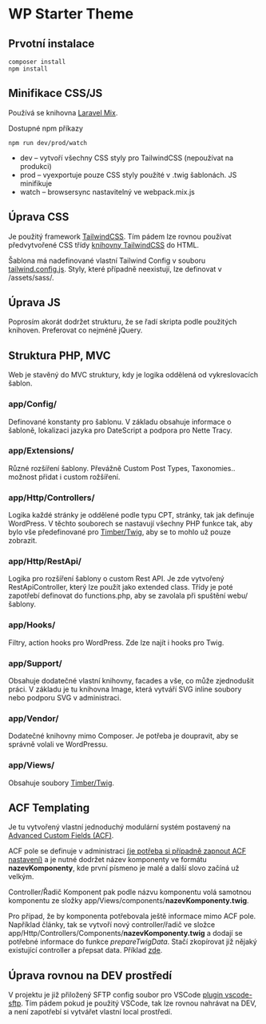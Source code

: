 # WP Starter Theme

## Prvotní instalace

    composer install
    npm install

## Minifikace CSS/JS
Používá se knihovna [Laravel Mix](https://laravel-mix.com/docs/6.0/installation).

Dostupné npm příkazy

    npm run dev/prod/watch
- dev – vytvoří všechny CSS styly pro TailwindCSS (nepoužívat na produkci)
- prod – vyexportuje pouze CSS styly použíté v .twig šablonách. JS minifikuje
- watch – browsersync nastavitelný ve webpack.mix.js

## Úprava CSS
Je použitý framework [TailwindCSS](https://tailwindcss.com/). Tím pádem lze rovnou používat předvytvořené CSS třídy [knihovny TailwindCSS](https://tailwindcss.com/docs) do HTML. 

Šablona má nadefinované vlastní Tailwind Config v souboru [tailwind.config.js](https://github.com/digihive-prague/danfis-hk-site/blob/master/tailwind.config.js). Styly, které případně neexistují, lze definovat v /assets/sass/.

## Úprava JS
Poprosím akorát dodržet strukturu, že se řadí skripta podle použitých knihoven. Preferovat co nejméně jQuery.

## Struktura PHP, MVC
Web je stavěný do MVC struktury, kdy je logika oddělená od vykreslovacích šablon.

### app/Config/
Definované konstanty pro šablonu. V základu obsahuje informace o šabloně, lokalizaci jazyka pro DateScript a podpora pro Nette Tracy.

### app/Extensions/
Různé rozšíření šablony. Převážně Custom Post Types, Taxonomies.. možnost přidat i custom rožšíření.

### app/Http/Controllers/
Logika každé stránky je oddělené podle typu CPT, stránky, tak jak definuje WordPress. V těchto souborech se nastavují všechny PHP funkce tak, aby bylo vše předefinované pro [Timber/Twig](https://github.com/timber/timber), aby se to mohlo už pouze zobrazit.

### app/Http/RestApi/
Logika pro rozšíření šablony o custom Rest API. Je zde vytvořený RestApiController, který lze použít jako extended class. Třídy je poté zapotřebí definovat do functions.php, aby se zavolala při spuštění webu/šablony.

### app/Hooks/
Filtry, action hooks pro WordPress. Zde lze najít i hooks pro Twig.

### app/Support/
Obsahuje dodatečné vlastní knihovny, facades a vše, co může zjednodušit práci. V základu je tu knihovna Image, která vytváří SVG inline soubory nebo podporu SVG v administraci.

### app/Vendor/
Dodatečné knihovny mimo Composer. Je potřeba je doupravit, aby se správně volali ve WordPressu.

### app/Views/
Obsahuje soubory [Timber/Twig](https://github.com/timber/timber). 

## ACF Templating
Je tu vytvořený vlastní jednoduchý modulární systém postavený na [Advanced Custom Fields (ACF)](https://www.advancedcustomfields.com/).

ACF pole se definuje v administraci [(je potřeba si případně zapnout ACF nastavení)](https://github.com/digihive-prague/danfis-hk-site/blob/master/app/Hooks/Admin.php#L273) a je nutné dodržet název komponenty ve formátu **nazevKomponenty**, kde první písmeno je malé a další slovo začíná už velkým. 

Controller/Řadič Komponent pak podle názvu komponentu volá samotnou komponentu ze složky app/Views/components/**nazevKomponenty.twig**.

Pro případ, že by komponenta potřebovala ještě informace mimo ACF pole. Například články, tak se vytvoří nový controller/řadič ve složce app/Http/Controllers/Components/**nazevKomponenty.twig** a dodají se potřebné informace do funkce *prepareTwigData*. Stačí zkopírovat již nějaký existující controller a přepsat data. Příklad [zde](https://github.com/digihive-prague/danfis-hk-site/blob/master/app/Controllers/Components/Blog.php).

## Úprava rovnou na DEV prostředí
V projektu je již přiložený SFTP config soubor pro VSCode [plugin vscode-sftp](https://github.com/liximomo/vscode-sftp). Tím pádem pokud je použitý VSCode, tak lze rovnou nahrávat na DEV, a není zapotřebí si vytvářet vlastní local prostředí. 
